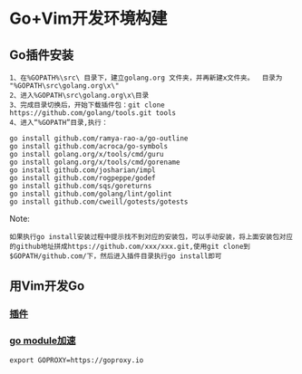 # Go+Vim开发环境构建

## Go插件安装

```
1、在%GOPATH%\src\ 目录下，建立golang.org 文件夹，并再新建x文件夹。  目录为 "%GOPATH\src\golang.org\x\"
2、进入%GOPATH\src\golang.org\x\目录
3、完成目录切换后，开始下载插件包：git clone https://github.com/golang/tools.git tools
4、进入“%GOPATH”目录,执行：

go install github.com/ramya-rao-a/go-outline
go install github.com/acroca/go-symbols
go install golang.org/x/tools/cmd/guru
go install golang.org/x/tools/cmd/gorename
go install github.com/josharian/impl
go install github.com/rogpeppe/godef
go install github.com/sqs/goreturns
go install github.com/golang/lint/golint
go install github.com/cweill/gotests/gotests
```

Note:

```
如果执行go install安装过程中提示找不到对应的安装包，可以手动安装，将上面安装包对应的github地址拼成https://github.com/xxx/xxx.git,使用git clone到$GOPATH/github.com/下，然后进入插件目录执行go install即可
```

## 用Vim开发Go

### [插件](https://github.com/lhgaaa/learning_log/blob/master/tools/nvim.md#go)


### [go module加速](https://goproxy.io/)

```
export GOPROXY=https://goproxy.io
```
